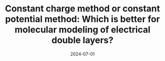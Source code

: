 ---
title: "Constant charge method or constant potential method: Which is better for molecular modeling of electrical double layers?"
collection: publications
permalink: /publication/2024-07-01-Constant-charge-method-or-constant-potential-method-Which-is-better-for-molecular-modeling-of-electrical-double-layers
date: 2024-07-01
venue: 'Journal of Energy Chemistry'
paperurl: 'http://dx.doi.org/10.1016/j.jechem.2024.02.043'
citation: 'Liang Zeng, Xi Tan, Xiangyu Ji, Shiqi Li, Jinkai Zhang, Jiaxing Peng, <strong>Sheng Bi</strong>, Guang Feng&quot;Constant charge method or constant potential method: Which is better for molecular modeling of electrical double layers?.&quot; Journal of Energy Chemistry, 2024.'
---